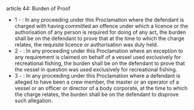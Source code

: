 article 44: Burden of Proof

<ul>
			<li>1 - : In any proceeding under this Proclamation where the defendant is charged with having committed an offence under which a licence or the authorisation of any person is required for doing of any act, the burden shall be on the defendant to prove that at the time to which the charge relates, the requisite licence or authorisation was duly held.<ul>
			</ul></li>			<li>2 - : In any proceeding under this Proclamation where an exception to any requirement is claimed on behalf of a vessel used exclusively for recreational fishing, the burden shall be on the defendant to prove that the vessel in question was used exclusively for recreational fishing.<ul>
			</ul></li>			<li>3 - : In any proceeding under this Proclamation where a defendant is alleged to have been a crew member, the master or an operator of a vessel or an officer or director of a body corporate, at the time to which the charge relates, the burden shall be on the defendant to disprove such allegation.<ul>
			</ul></li></ul>